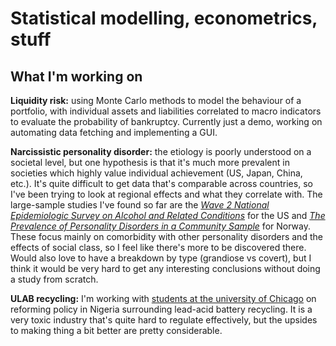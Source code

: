 # Statistical modelling, econometrics, stuff

## What I'm working on

**Liquidity risk:** using Monte Carlo methods to model the behaviour of a portfolio, with individual assets and liabilities correlated to macro indicators to evaluate the probability of bankruptcy. Currently just a demo, working on automating data fetching and implementing a GUI.

**Narcissistic personality disorder:** the etiology is poorly understood on a societal level, but one hypothesis is that it's much more prevalent in societies which highly value individual achievement (US, Japan, China, etc.). It's quite difficult to get data that's comparable across countries, so I've been trying to look at regional effects and what they correlate with. The large-sample studies I've found so far are the [_Wave 2 National Epidemiologic Survey on Alcohol and Related Conditions_](https://pubmed.ncbi.nlm.nih.gov/18557663/) for the US and [_The Prevalence of Personality Disorders in a Community Sample_](https://pubmed.ncbi.nlm.nih.gov/11386989/) for Norway. These focus mainly on comorbidity with other personality disorders and the effects of social class, so I feel like there's more to be discovered there. Would also love to have a breakdown by type (grandiose vs covert), but I think it would be very hard to get any interesting conclusions without doing a study from scratch.

**ULAB recycling:** I'm working with [students at the university of Chicago](https://leadbatteries.substack.com/) on reforming policy in Nigeria surrounding lead-acid battery recycling. It is a very toxic industry that's quite hard to regulate effectively, but the upsides to making thing a bit better are pretty considerable.
